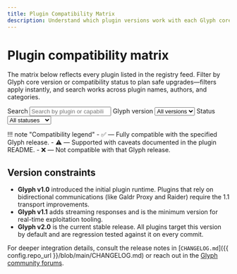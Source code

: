 ```yaml
---
title: Plugin Compatibility Matrix
description: Understand which plugin versions work with each Glyph core release.
---
```


# Plugin compatibility matrix

The matrix below reflects every plugin listed in the registry feed. Filter by
Glyph core version or compatibility status to plan safe upgrades—filters apply
instantly, and search works across plugin names, authors, and categories.

<div class="plugin-compatibility__toolbar">
  <label class="plugin-compatibility__filter">
    <span>Search</span>
    <input type="search" id="compatibility-search" placeholder="Search by plugin or capability" />
  </label>
  <label class="plugin-compatibility__filter">
    <span>Glyph version</span>
    <select id="compatibility-glyph">
      <option value="">All versions</option>
    </select>
  </label>
  <label class="plugin-compatibility__filter">
    <span>Status</span>
    <select id="compatibility-status">
      <option value="">All statuses</option>
      <option value="compatible">Compatible</option>
      <option value="limited">Limited</option>
      <option value="unsupported">Unsupported</option>
    </select>
  </label>
</div>

<div id="plugin-compatibility" class="plugin-compatibility__table-wrapper" data-mdx-component="plugin-compatibility"></div>

!!! note "Compatibility legend"
    - ✅ — Fully compatible with the specified Glyph release.
    - ⚠️ — Supported with caveats documented in the plugin README.
    - ❌ — Not compatible with that Glyph release.

## Version constraints

- **Glyph v1.0** introduced the initial plugin runtime. Plugins that rely on
  bidirectional communications (like Galdr Proxy and Raider) require the 1.1
  transport improvements.
- **Glyph v1.1** adds streaming responses and is the minimum version for
  real-time exploitation tooling.
- **Glyph v2.0** is the current stable release. All plugins target this version
  by default and are regression tested against it on every commit.

For deeper integration details, consult the release notes in
[`CHANGELOG.md`]({{ config.repo_url }}/blob/main/CHANGELOG.md) or reach out in
the [Glyph community forums](https://github.com/RowanDark/Glyph/discussions).

